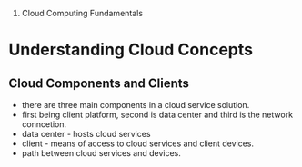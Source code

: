 1. Cloud Computing Fundamentals
# Understanding Cloud Concepts
## Cloud Components and Clients
- there are three main components in a cloud service solution. 
- first being client platform, second is data center and third is the network conncetion.
- data center - hosts cloud services
- client - means of access to cloud services and client devices.
- path between cloud services and devices.